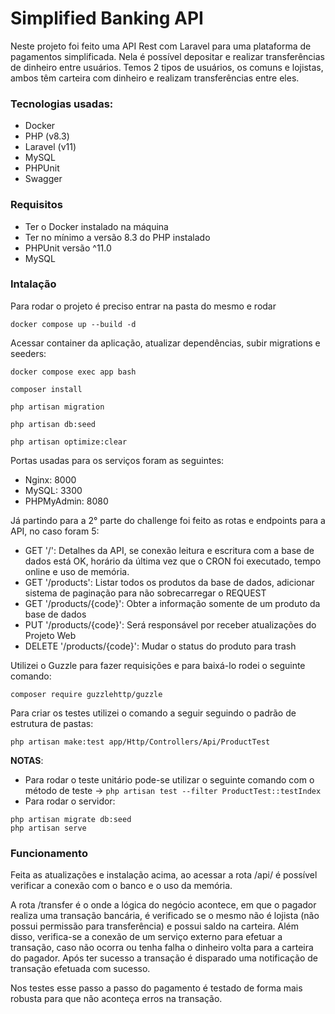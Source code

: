 
# Simplified Banking API

Neste projeto foi feito uma API Rest com Laravel para uma plataforma de pagamentos simplificada. Nela é possível depositar e realizar transferências de dinheiro entre usuários. Temos 2 tipos de usuários, os comuns e lojistas, ambos têm carteira com dinheiro e realizam transferências entre eles.

### Tecnologias usadas:

* Docker
* PHP (v8.3)
* Laravel (v11)
* MySQL
* PHPUnit
* Swagger

### Requisitos

* Ter o Docker instalado na máquina
* Ter no mínimo a versão 8.3 do PHP instalado
* PHPUnit versão ^11.0
* MySQL

### Intalação

Para rodar o projeto é preciso entrar na pasta do mesmo e rodar

```
docker compose up --build -d
```

Acessar container da aplicação, atualizar dependências, subir migrations e seeders:

```
docker compose exec app bash

composer install

php artisan migration

php artisan db:seed

php artisan optimize:clear

```

Portas usadas para os serviços foram as seguintes:

* Nginx: 8000
* MySQL: 3300
* PHPMyAdmin: 8080


Já partindo para a 2° parte do challenge foi feito as rotas e endpoints para a API, no caso foram 5:

* GET '/': Detalhes da API, se conexão leitura e escritura com a base de dados está OK, horário da última vez que o CRON foi executado, tempo online e uso de memória.
* GET '/products': Listar todos os produtos da base de dados, adicionar sistema de paginação para não sobrecarregar o REQUEST
* GET '/products/{code}': Obter a informação somente de um produto da base de dados
* PUT '/products/{code}': Será responsável por receber atualizações do Projeto Web
* DELETE '/products/{code}': Mudar o status do produto para trash

Utilizei o Guzzle para fazer requisições e para baixá-lo rodei o seguinte comando:

`composer require guzzlehttp/guzzle`

Para criar os testes utilizei o comando a seguir seguindo o padrão de estrutura de pastas:

`php artisan make:test app/Http/Controllers/Api/ProductTest`

**NOTAS**: 
* Para rodar o teste unitário pode-se utilizar o seguinte comando com o método de teste -> `php artisan test --filter ProductTest::testIndex` 
* Para rodar o servidor: 
``` 
php artisan migrate db:seed
php artisan serve
```

### Funcionamento

Feita as atualizações e instalação acima, ao acessar a rota /api/ é possível verificar a conexão com o banco e o uso da memória.

A rota /transfer é o onde a lógica do negócio acontece, em que o pagador realiza uma transação bancária, é verificado se o mesmo não é lojista (não possui permissão para transferência) e possui saldo na carteira. Além disso, verifica-se a conexão de um serviço externo para efetuar a transação, caso não ocorra ou tenha falha o dinheiro volta para a carteira do pagador. Após ter sucesso a transação é disparado uma notificação de transação efetuada com sucesso.

Nos testes esse passo a passo do pagamento é testado de forma mais robusta para que não aconteça erros na transação.
